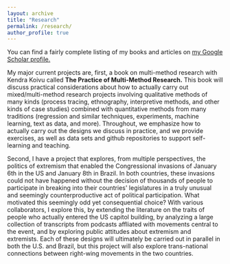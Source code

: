 ```yaml
---
layout: archive
title: "Research"
permalink: /research/
author_profile: true
---
```


You can find a fairly complete listing of my books and articles on <u><a href="https://scholar.google.com/citations?user=dzSNGToAAAAJ">my Google Scholar profile</a>.</u>

My major current projects are, first, a book on multi-method research with Kendra Koivu called **The Practice of Multi-Method Research.** This book will discuss practical considerations about how to actually carry out mixed/multi-method research projects involving qualitative methods of many kinds (process tracing, ethnography, interpretive methods, and other kinds of case studies) combined with quantitative methods from many traditions (regression and similar techniques, experiments, machine learning, text as data, and more). Throughout, we emphasize how to actually carry out the designs we discuss in practice, and we provide exercises, as well as data sets and github repositories to support self-learning and teaching.

Second, I have a project that explores, from multiple perspectives, the politics of extremism that enabled the Congressional invasions of January 6th in the US and January 8th in Brazil. In both countries, these invasions could not have happened without the decision of thousands of people to participate in breaking into their countries' legislatures in a truly unusual and seemingly counterproductive act of political participation. What motivated this seemingly odd yet consequential choice? With various collaborators, I explore this, by extending the literature on the traits of people who actually entered the US capitol building, by analyzing a large collection of transcripts from podcasts affliated with movements central to the event, and by exploring public attitudes about extremism and extremists. Each of these designs will ultimately be carried out in parallel in both the U.S. and Brazil, but this project will also explore trans-national connections between right-wing movements in the two countries.


